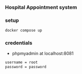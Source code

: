 ### Hospital Appointment system



### setup

```bash
docker compose up
```

### credentials

- phpmyadmin at localhost:8081

```bash
username = root
password = password
```